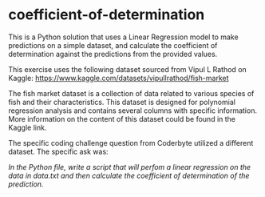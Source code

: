 # coefficient-of-determination
This is a Python solution that uses a Linear Regression model to make predictions on a simple dataset, and calculate the coefficient of determination against the predictions from the provided values.  

This exercise uses the following dataset sourced from Vipul L Rathod on Kaggle: https://www.kaggle.com/datasets/vipullrathod/fish-market

The fish market dataset is a collection of data related to various species of fish and their characteristics. This dataset is designed for polynomial regression analysis and contains several columns with specific information. More information on the content of this dataset could be found in the Kaggle link.

The specific coding challenge question from Coderbyte utilized a different dataset. The specific ask was: 

*In the Python file, write a script that will perfom a linear regression on the data in data.txt and then calculate the coefficient of determination of the prediction.*



